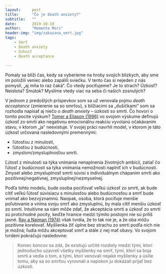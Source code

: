 ```yaml
---
layout:     post
title:      "Čo je death anxiety?"
subtitle:   ""
date:       2019-10-10
author:     "Memento Mori"
header-img: "img/zakazana_smrt.jpg"
tags:
    - Smrť
    - Death anxiety
    - Úzkosť
    - Death acceptance
    
---
```


Pomaly sa blíži čas, kedy sa vyberieme na hroby svojich blízkych, aby sme im položili veniec alebo zapálili sviečku. V tento čas si nejeden z nás pomyslí, „aj mňa to raz čaká“. Čo vtedy pociťujeme? Je to strach? Úzkosť? Neistota? Smútok? Myslíme vtedy viac na seba či našich zosnulých? 

V jednom z predošlých príspevkov som sa už venovala pojmu <em>death acceptance</em> (zmierenie sa so smrťou), s blížiacimi sa „dušičkami“ som sa rozhodla napísať aj niečo o <em>death anxiety</em> – úzkosti so smrti. Čo hovorí o tomto pocite výskum? <a href="https://www.tandfonline.com/doi/abs/10.1080/07481189608252787">Tomer a Eliason (1996)</a> vo svojom výskume definujú úzkosť zo smrti ako negatívnu emocionálnu reakciu vyvolanú očakávaním stavu, v ktorom „ja“ neexistuje. V svojej práci navrhli model, v ktorom je táto úzkosť určovaná nasledovnými premennými: 
<ul>
	<li>ľútosťou z minulosti,</li>
	<li>ľútosťou z budúcnosti,</li>
	<li>zmyslom/zmysluplnosťou smrti.</li>
</ul> 
Ľútosť z minulosti sa týka vnímania nenaplnenia životných ambícií, zatiaľ čo ľútosť z budúcnosti sa týka vnímania nemožnosti naplniť ich v budúcnosti. Zmysel alebo zmysluplnosť smrti súvisí s individuálnym chápaním smrti ako pozitívnej/negatívnej, zmysluplnej/nezmyselnej.

Podľa tohto modelu, bude osoba pociťovať veľkú úzkosť zo smrti, ak bude cítiť veľkú ľútosť súvisiacu s minulosťou alebo budúcnosťou a smrť bude vnímať ako bezvýznamnú. Naopak, osoba, ktorá pociťuje menšie poľutovanie a vníma svoju smrť ako zmysluplnú, by mala cítiť menšiu úzkosť zo smrti. Intuitívne sa nám môže zdať, že akceptácia smrti a úzkosť zo smrti sú protichodné pocity, keďže hranice medzi týmito postojmi nie sú príliš jasné. <a href="https://psycnet.apa.org/record/1975-25330-001">Ray a Najman (1974)</a> však tvrdia, že to tak nie je, a že oba môžu pozitívne korelovať. Myšlienka žiť úplne bez strachu zo smrti podľa nich nie je možná; ľudia môžu akceptovať smrť a stále z nej mať obavy. Vo svojom tvrdení pokračujú nasledovne:

<blockquote>Koniec koncov sa zdá, že existujú určité rozdiely medzi tými, ktorí jednoducho uzavreli všetky myšlienky na smrť, tými, ktorí sa boja smrti a vedia o tom, a tými, ktorí venovali nejaké myšlienky a úsilie tomu, aby sa so smrťou vyrovnali a napokon ju dokázali prijať bez úzkosti.</blockquote>









